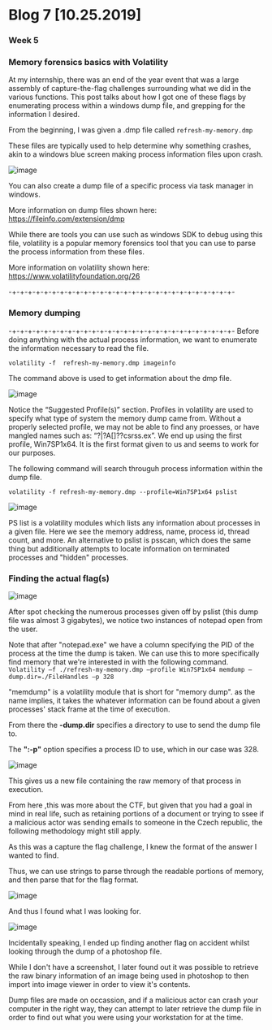 # Blog 7 [10.25.2019]
### Week 5


### Memory forensics basics with Volatility

At my internship, there was an end of the year event that was a large assembly of capture-the-flag challenges surrounding what we did in the various functions. This post talks about how I got one of these flags by enumerating process within a windows dump file, and grepping for the information I desired.



From the beginning, I was given a .dmp file called ```refresh-my-memory.dmp```

These files are typically used to help determine why something crashes, akin to a windows blue screen making process information files upon crash. 

![image](https://user-images.githubusercontent.com/20525440/67614990-1cef6580-f77b-11e9-9731-c6c3e08ee90f.png)

You can also create a dump file of a specific process via task manager in windows.

More information on dump files shown here: https://fileinfo.com/extension/dmp

While there are tools you can use such as windows SDK to debug using this file, volatility is a popular memory forensics tool that you can use to parse the process information from these files.

More information on volatility shown here: https://www.volatilityfoundation.org/26


-+-+-+-+-+-+-+-+-+-+-+-+-+-+-+-+-+-+-+-+-+-+-+-+-+-+-+-+-
### Memory dumping
-+-+-+-+-+-+-+-+-+-+-+-+-+-+-+-+-+-+-+-+-+-+-+-+-+-+-+-+-
Before doing anything with the actual process information, we want to enumerate the information necessary to read the file. 
```
volatility -f  refresh-my-memory.dmp imageinfo
```
The command above is used to get information about the dmp file. 

![image](https://user-images.githubusercontent.com/20525440/67615010-8a02fb00-f77b-11e9-941c-2ee9cc0bed5e.png)

Notice the “Suggested Profile(s)” section. Profiles in volatility are used to specify what type of system the memory dump came from. Without a properly selected profile, we may not be able to find any proesses, or have mangled names such as: “?|?A[]??csrss.ex”.
We end up using the first profile, Win7SP1x64. It is the first format given to us and seems to work for our purposes.

The following command will search througuh process information within the dump file.

```volatility -f refresh-my-memory.dmp --profile=Win7SP1x64 pslist```

![image](https://user-images.githubusercontent.com/20525440/67615028-c2a2d480-f77b-11e9-9003-7f9e67a6bfb3.png)

PS list is a volatility modules which lists any information about processes in a given file.
Here we see the memory address, name, process id, thread count, and more. 
An alternative to pslist is psscan, which does the same thing but additionally attempts to locate information on terminated processes and "hidden" processes.


### Finding the actual flag(s)
![image](https://user-images.githubusercontent.com/20525440/67615054-0d245100-f77c-11e9-9be8-d0f62e5198e5.png)

After spot checking the numerous processes given off by pslist (this dump file was almost 3 gigabytes), we notice two instances of notepad open from the user.

Note that after "notepad.exe" we have a column specifying the PID of the process at the time the dump is taken. We can use this to more specifically find memory that we're interested in with the following command.
``` Volatility –f ./refresh-my-memory.dmp –profile Win7SP1x64 memdump –dump.dir=./FileHandles –p 328```

"memdump" is a volatility module that is short for "memory dump". as the name implies, it takes the whatever information can be found about a given processes' stack frame at the time of execution. 

From there the __-dump.dir__ specifies a directory to use to send the dump file to.

The __":-p"__ option specifies a process ID to use, which in our case was 328.

![image](https://user-images.githubusercontent.com/20525440/67615115-d7cc3300-f77c-11e9-9752-4cf416ec406a.png)

This gives us a new file containing the raw memory of that process in execution.

From here ,this was more about the CTF, but given that you had a goal in mind in real life, such as retaining portions of a document or trying to ssee if a malicious actor was sending emails to someone in the Czech republic, the following methodology might still apply.

As this was a capture the flag challenge, I knew the format of the answer I wanted to find.

Thus, we can use strings to parse through the readable portions of memory, and then parse that for the flag format.

![image](https://user-images.githubusercontent.com/20525440/67615140-34c7e900-f77d-11e9-8724-f5031a2e02f7.png)

And thus I found what I was looking for. 

![image](https://user-images.githubusercontent.com/20525440/67615145-401b1480-f77d-11e9-823f-d740b83f66f9.png)


Incidentally speaking,  I ended up finding another flag on accident whilst looking through the dump of a photoshop file.

While I don't have a screenshot, I later found out it was possible to retrieve the raw binary information of an image being used in photoshop to then import into image viewer in order to view it's contents.

Dump files are made on occassion, and if a malicious actor can crash your computer in the right way, they can attempt to later retrieve the dump file in order to find out what you were using your workstation for at the time.
